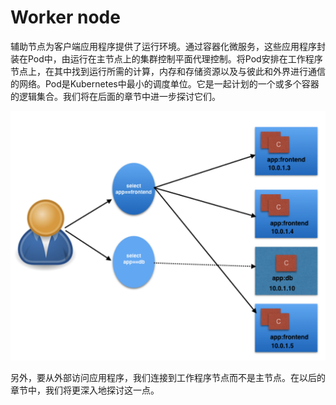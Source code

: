 # Worker node

辅助节点为客户端应用程序提供了运行环境。通过容器化微服务，这些应用程序封装在Pod中，由运行在主节点上的集群控制平面代理控制。将Pod安排在工作程序节点上，在其中找到运行所需的计算，内存和存储资源以及与彼此和外界进行通信的网络。Pod是Kubernetes中最小的调度单位。它是一起计划的一个或多个容器的逻辑集合。我们将在后面的章节中进一步探讨它们。

![Kubernetes Worker node](../../../.gitbook/assets/image%20%2816%29.png)

另外，要从外部访问应用程序，我们连接到工作程序节点而不是主节点。在以后的章节中，我们将更深入地探讨这一点。

